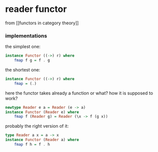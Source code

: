 # reader functor
from [[functors in category theory]]

### implementations
the simplest one:
``` haskell
instance Functor ((->) r) where
	fmap f g = f . g
```
the shortest one:
``` haskell
instance Functor ((->) r) where
	fmap = (.)
```
here the functor takes already a function or what? how it is supposed to work?
``` haskell
newtype Reader e a = Reader (e -> a)
instance Functor (Reader e) where
	fmap f (Reader g) = Reader (\x -> f (g x))
```
probably the right version of it:
``` haskell
type Reader a x = a -> x
instance Functor (Reader a) where
	fmap f h = f . h
```